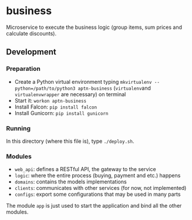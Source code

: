 # business

Microservice to execute the business logic (group items, sum prices and calculate discounts).

## Development

### Preparation

- Create a Python virtual environment typing `mkvirtualenv --python=/path/to/python3 aptn-business` (`virtualenv`and `virtualenvwrapper` are necessary) on terminal
- Start it: `workon aptn-business`
- Install Falcon: `pip install falcon`
- Install Gunicorn: `pip install gunicorn`

### Running

In this directory (where this file is), type `./deploy.sh`.

### Modules

- `web_api`: defines a RESTful API, the gateway to the service
- `logic`: where the entire process (buying, payment and etc.) happens
- `domains`: contains the models implementations
- `clients`: communicates with other services (for now, not implemented)
- `configs`: export some configurations that may be used in many parts

The module `app` is just used to start the application and bind all the other modules.
